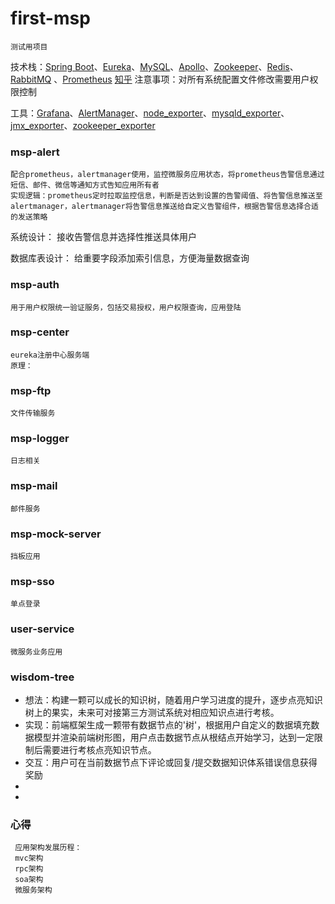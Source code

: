 first-msp
=
    测试用项目
技术栈：[Spring Boot]( https://spring.io/projects/spring-boot )、[Eureka](https://spring.io/projects/spring-cloud-netflix )、[MySQL]( https://www.mysql.com/ )、[Apollo]( https://github.com/ctripcorp/apollo/wiki/Apollo%E9%85%8D%E7%BD%AE%E4%B8%AD%E5%BF%83%E4%BB%8B%E7%BB%8D )、[Zookeeper]( https://spring.io/projects/spring-cloud-zookeeper )、[Redis]( https://spring.io/projects/spring-data-redis )、[RabbitMQ]( https://www.rabbitmq.com/ )
    、[Prometheus]( https://prometheus.io/docs/introduction/overview/ ) [知乎](https://zhuanlan.zhihu.com/p/70090800 ) 
    注意事项：对所有系统配置文件修改需要用户权限控制

工具：[Grafana]( https://grafana.com/ )、[AlertManager]( https://www.prometheus.io/docs/alerting/latest/alertmanager/ )、[node_exporter](https://github.com/prometheus/node_exporter )、[mysqld_exporter](https://github.com/prometheus/mysqld_exporter )、[jmx_exporter](https://github.com/prometheus/jmx_exporter )、[zookeeper_exporter](https://github.com/carlpett/zookeeper_exporter )
### msp-alert
    配合prometheus，alertmanager使用，监控微服务应用状态，将prometheus告警信息通过短信、邮件、微信等通知方式告知应用所有者
    实现逻辑：prometheus定时拉取监控信息，判断是否达到设置的告警阈值、将告警信息推送至alertmanager，alertmanager将告警信息推送给自定义告警组件，根据告警信息选择合适的发送策略
系统设计：
    接收告警信息并选择性推送具体用户

数据库表设计：
    给重要字段添加索引信息，方便海量数据查询
    
        
### msp-auth
    用于用户权限统一验证服务，包括交易授权，用户权限查询，应用登陆
### msp-center
    eureka注册中心服务端
    原理：
### msp-ftp
    文件传输服务
### msp-logger
    日志相关
    
### msp-mail
    邮件服务
### msp-mock-server
    挡板应用
### msp-sso
    单点登录
### user-service
    微服务业务应用
    
### wisdom-tree
+ 想法：构建一颗可以成长的知识树，随着用户学习进度的提升，逐步点亮知识树上的果实，未来可对接第三方测试系统对相应知识点进行考核。
+ 实现：前端框架生成一颗带有数据节点的'树'，根据用户自定义的数据填充数据模型并渲染前端树形图，用户点击数据节点从根结点开始学习，达到一定限制后需要进行考核点亮知识节点。
+ 交互：用户可在当前数据节点下评论或回复/提交数据知识体系错误信息获得奖励
+ 
+

### 心得
     应用架构发展历程：
     mvc架构
     rpc架构
     soa架构
     微服务架构
     